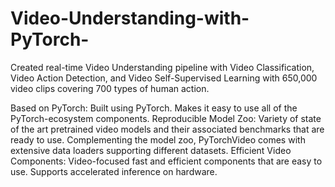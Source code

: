 # Video-Understanding-with-PyTorch-
Created real-time Video Understanding pipeline with Video Classification, Video Action Detection, and Video Self-Supervised Learning with 650,000 video clips covering 700 types of human action.

Based on PyTorch: Built using PyTorch. Makes it easy to use all of the PyTorch-ecosystem components.
Reproducible Model Zoo: Variety of state of the art pretrained video models and their associated benchmarks that are ready to use. Complementing the model zoo, PyTorchVideo comes with extensive data loaders supporting different datasets.
Efficient Video Components: Video-focused fast and efficient components that are easy to use. Supports accelerated inference on hardware.
